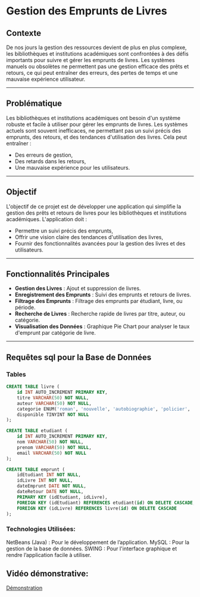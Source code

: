 # Gestion des Emprunts de Livres

## Contexte
De nos jours la gestion des ressources devient de plus en plus complexe, les bibliothèques et institutions académiques sont confrontées à des défis importants pour suivre et gérer les emprunts de livres. Les systèmes manuels ou obsolètes ne permettent pas une gestion efficace des prêts et retours, ce qui peut entraîner des erreurs, des pertes de temps et une mauvaise expérience utilisateur.

---

## Problématique
Les bibliothèques et institutions académiques ont besoin d'un système robuste et facile à utiliser pour gérer les emprunts de livres. Les systèmes actuels sont souvent inefficaces, ne permettant pas un suivi précis des emprunts, des retours, et des tendances d'utilisation des livres. Cela peut entraîner :
- Des erreurs de gestion,
- Des retards dans les retours,
- Une mauvaise expérience pour les utilisateurs.

---

## Objectif
L'objectif de ce projet est de développer une application qui simplifie la gestion des prêts et retours de livres pour les bibliothèques et institutions académiques. L'application doit :
- Permettre un suivi précis des emprunts,
- Offrir une vision claire des tendances d'utilisation des livres,
- Fournir des fonctionnalités avancées pour la gestion des livres et des utilisateurs.

---

## Fonctionnalités Principales
- **Gestion des Livres** : Ajout et suppression de livres.
- **Enregistrement des Emprunts** : Suivi des emprunts et retours de livres.
- **Filtrage des Emprunts** : Filtrage des emprunts par étudiant, livre, ou période.
- **Recherche de Livres** : Recherche rapide de livres par titre, auteur, ou catégorie.
- **Visualisation des Données** : Graphique Pie Chart pour analyser le taux d'emprunt par catégorie de livre.

---

##  Requêtes sql pour la Base de Données

### Tables

```sql
CREATE TABLE livre (
    id INT AUTO_INCREMENT PRIMARY KEY,
    titre VARCHAR(50) NOT NULL,
    auteur VARCHAR(50) NOT NULL,
    categorie ENUM('roman', 'nouvelle', 'autobiographie', 'policier', 'romance') NOT NULL,
    disponible TINYINT NOT NULL
);

CREATE TABLE etudiant (
    id INT AUTO_INCREMENT PRIMARY KEY,
    nom VARCHAR(50) NOT NULL,
    prenom VARCHAR(50) NOT NULL,
    email VARCHAR(50) NOT NULL
);

CREATE TABLE emprunt (
    idEtudiant INT NOT NULL,
    idLivre INT NOT NULL,
    dateEmprunt DATE NOT NULL,
    dateRetour DATE NOT NULL,
    PRIMARY KEY (idEtudiant, idLivre),
    FOREIGN KEY (idEtudiant) REFERENCES etudiant(id) ON DELETE CASCADE,
    FOREIGN KEY (idLivre) REFERENCES livre(id) ON DELETE CASCADE
);
```

### Technologies Utilisées:

NetBeans (Java) : Pour le développement de l’application.
MySQL : Pour la gestion de la base de données.
SWING : Pour l'interface graphique et rendre l’application facile à utiliser.

## Vidéo démonstrative:
[Démonstration](https://drive.google.com/drive/folders/1ZWNHGAYUtosgD6lb0h9_ikk8GwtjyBw4?usp=sharing)